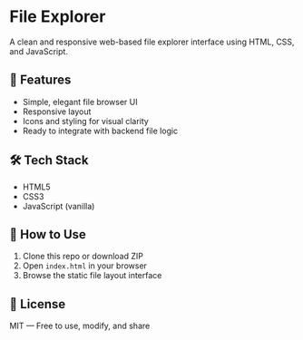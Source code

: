 # File Explorer

A clean and responsive web-based file explorer interface using HTML, CSS, and JavaScript.

## 🔧 Features
- Simple, elegant file browser UI
- Responsive layout
- Icons and styling for visual clarity
- Ready to integrate with backend file logic

## 🛠️ Tech Stack
- HTML5
- CSS3
- JavaScript (vanilla)

## 🚀 How to Use
1. Clone this repo or download ZIP
2. Open `index.html` in your browser
3. Browse the static file layout interface

## 📜 License
MIT — Free to use, modify, and share

